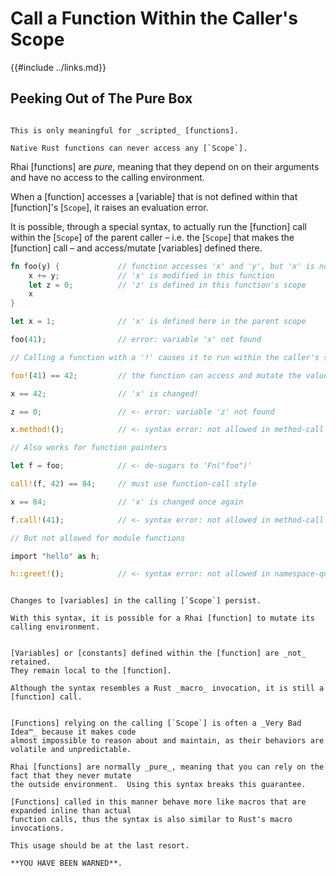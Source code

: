 Call a Function Within the Caller's Scope
=========================================

{{#include ../links.md}}


Peeking Out of The Pure Box
---------------------------

```admonish info.side "Only scripts"

This is only meaningful for _scripted_ [functions].

Native Rust functions can never access any [`Scope`].
```

Rhai [functions] are _pure_, meaning that they depend on on their arguments and have no access to
the calling environment.

When a [function] accesses a [variable] that is not defined within that [function]'s [`Scope`],
it raises an evaluation error.

It is possible, through a special syntax, to actually run the [function] call within the [`Scope`]
of the parent caller &ndash; i.e. the [`Scope`] that makes the [function] call &ndash; and
access/mutate [variables] defined there.


```rust
fn foo(y) {             // function accesses 'x' and 'y', but 'x' is not defined
    x += y;             // 'x' is modified in this function
    let z = 0;          // 'z' is defined in this function's scope
    x
}

let x = 1;              // 'x' is defined here in the parent scope

foo(41);                // error: variable 'x' not found

// Calling a function with a '!' causes it to run within the caller's scope

foo!(41) == 42;         // the function can access and mutate the value of 'x'!

x == 42;                // 'x' is changed!

z == 0;                 // <- error: variable 'z' not found

x.method!();            // <- syntax error: not allowed in method-call style

// Also works for function pointers

let f = foo;            // <- de-sugars to 'Fn("foo")'

call!(f, 42) == 84;     // must use function-call style

x == 84;                // 'x' is changed once again

f.call!(41);            // <- syntax error: not allowed in method-call style

// But not allowed for module functions

import "hello" as h;

h::greet!();            // <- syntax error: not allowed in namespace-qualified calls
```

```admonish danger.small "The caller's scope can be mutated"

Changes to [variables] in the calling [`Scope`] persist.

With this syntax, it is possible for a Rhai [function] to mutate its calling environment.
```

```admonish warning.small "New variables are not retained"

[Variables] or [constants] defined within the [function] are _not_ retained.
They remain local to the [function].

Although the syntax resembles a Rust _macro_ invocation, it is still a [function] call.
```


```admonish danger "Caveat emptor"

[Functions] relying on the calling [`Scope`] is often a _Very Bad Idea™_ because it makes code
almost impossible to reason about and maintain, as their behaviors are volatile and unpredictable.

Rhai [functions] are normally _pure_, meaning that you can rely on the fact that they never mutate
the outside environment.  Using this syntax breaks this guarantee.

[Functions] called in this manner behave more like macros that are expanded inline than actual
function calls, thus the syntax is also similar to Rust's macro invocations.

This usage should be at the last resort.

**YOU HAVE BEEN WARNED**.
```
